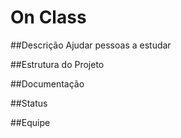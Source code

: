 # On Class

##Descrição
Ajudar pessoas a estudar

##Estrutura do Projeto


##Documentação


##Status


##Equipe


